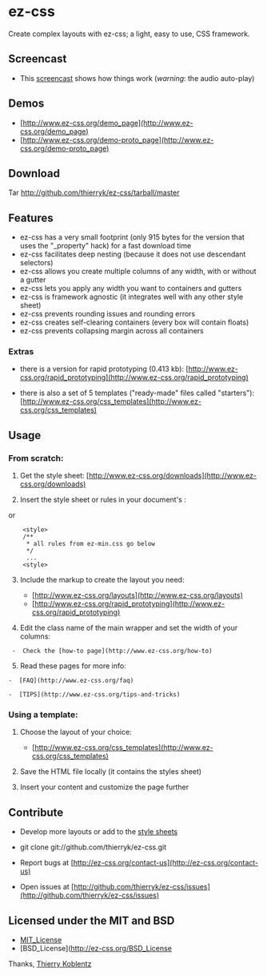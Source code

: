 # ez-css
Create complex layouts with ez-css; a light, easy to use, CSS framework.

## Screencast

   * This [screencast](http://www.ez-css.org/screencast) shows how things work (_warning_: the audio auto-play)

## Demos

   * [http://www.ez-css.org/demo_page](http://www.ez-css.org/demo_page)
   * [http://www.ez-css.org/demo-proto_page](http://www.ez-css.org/demo-proto_page)

## Download

  Tar http://github.com/thierryk/ez-css/tarball/master

## Features

   * ez-css has a very small footprint (only 915 bytes for the version that uses the "_property" hack) for a fast download time
   * ez-css facilitates deep nesting (because it does not use descendant selectors)
   * ez-css allows you create multiple columns of any width, with or without a gutter
   * ez-css lets you apply any width you want to containers and gutters
   * ez-css is framework agnostic (it integrates well with any other style sheet)
   * ez-css prevents rounding issues and rounding errors
   * ez-css creates self-clearing containers (every box will contain floats)
   * ez-css prevents collapsing margin across all containers
	
### Extras

   * there is a version for rapid prototyping (0.413 kb): [http://www.ez-css.org/rapid_prototyping](http://www.ez-css.org/rapid_prototyping)
	
   * there is also a set of 5 templates ("ready-made" files called "starters"): [http://www.ez-css.org/css_templates](http://www.ez-css.org/css_templates)
	
## Usage

###  From scratch:

   1. Get the style sheet: [http://www.ez-css.org/downloads](http://www.ez-css.org/downloads)

   2. Insert the style sheet or rules in your document's <head>:

        <link rel="stylesheet"  media="screen,projection" href="/css/ez-min.css">

or

        <style>
        /**
         * all rules from ez-min.css go below
         */
         ...
        <style>
	
   3. Include the markup to create the layout you need:

      - [http://www.ez-css.org/layouts](http://www.ez-css.org/layouts)
      - [http://www.ez-css.org/rapid_prototyping](http://www.ez-css.org/rapid_prototyping)
  
   4. Edit the class name of the main wrapper and set the width of your columns:

     -  Check the [how-to page](http://www.ez-css.org/how-to)
	
   5. Read these pages for more info:

    -  [FAQ](http://www.ez-css.org/faq)
	
    -  [TIPS](http://www.ez-css.org/tips-and-tricks)

###  Using a template:

   1. Choose the layout of your choice:

      - [http://www.ez-css.org/css_templates](http://www.ez-css.org/css_templates)
				
   2. Save the HTML file locally (it contains the styles sheet)
		
   3. Insert your content and customize the page further

## Contribute

   * Develop more layouts or add to the [style sheets](http://github.com/thierryk/ez-css/)
  
   * git clone git://github.com/thierryk/ez-css.git

   * Report bugs at [http://ez-css.org/contact-us](http://ez-css.org/contact-us)

   * Open issues at [http://github.com/thierryk/ez-css/issues](http://github.com/thierryk/ez-css/issues)

## Licensed under the MIT and BSD

   * [MIT_License](http://ez-css.org/MIT_License)
   * [BSD_License](http://ez-css.org/BSD_License


Thanks, 
[Thierry Koblentz](http://twitter.com/thierrykoblentz)
